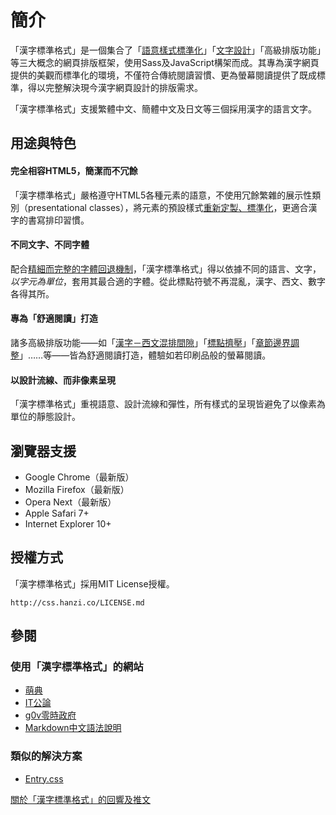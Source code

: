 
 簡介
=====
「漢字標準格式」是一個集合了「[語意樣式標準化][normalise]」「[文字設計][typography]」「高級排版功能」等三大概念的網頁排版框架，使用Sass及JavaScript構架而成。其專為漢字網頁提供的美觀而標準化的環境，不僅符合傳統閱讀習慣、更為螢幕閱讀提供了既成標準，得以完整解決現今漢字網頁設計的排版需求。

[normalise]: /manual/yangshi_biaozhunhua
[typography]: /manual/wenzisheji

「漢字標準格式」支援繁體中文、簡體中文及日文等三個採用漢字的語言文字。

 用途與特色 <!-- #featuring -->
----------
#### 完全相容HTML5，簡潔而不冗餘 <!-- #html5-ready -->
「漢字標準格式」嚴格遵守HTML5各種元素的語意，不使用冗餘繁雜的展示性類別（<span lang='en'>presentational classes</span>），將元素的預設樣式[重新定製、標準化][normalise]，更適合漢字的書寫排印習慣。

#### 不同文字、不同字體 <!-- #character-friendly -->
配合[精細而完整的字體回退機制][fallback]，「漢字標準格式」得以依據不同的語言、文字，*以字元為單位*，套用其最合適的字體。從此標點符號不再混亂，漢字、西文、數字各得其所。

[fallback]: /manual/wenzisheji#ziti_huitui_jizhi

#### 專為「舒適閱讀」打造 <!-- #readability -->
諸多高級排版功能——如「[漢字－西文混排間隙][hws]」「[標點擠壓][jiya]」「[章節邊界調整][well-knit]」……等——皆為舒適閱讀打造，體驗如若印刷品般的螢幕閱讀。

[hws]: /manual/hang_de_zucheng#hanzi-xiwen_hunpai_jianxi
[jiya]: /manual/hang_de_zucheng#biaodian_jiya
[well-knit]: /manual/zhangjie_de_bianpai#wenzhang_zhangjie_yu_neirong_de_bianjie_tiaozheng

#### 以設計流線、而非像素呈現 <!-- #non-pixel-design -->
「漢字標準格式」重視語意、設計流線和彈性，所有樣式的呈現皆避免了以像素為單位的靜態設計。

 瀏覽器支援 <!-- #browser-support -->
----------
- Google Chrome（最新版）
- Mozilla Firefox（最新版）
- Opera Next（最新版）
- Apple Safari 7+
- Internet Explorer 10+

 授權方式 <!-- #license -->
---------
「漢字標準格式」採用MIT License授權。

```
http://css.hanzi.co/LICENSE.md
```

## 參閱 <!-- #reference -->
### 使用「漢字標準格式」的網站 <!-- #used-by -->
- [萌典](https://moedict.tw/)
- [IT公論](http://itgonglun.com/)
- [g0v零時政府](http://g0v.tw/)
- [Markdown中文語法說明](http://markdown.tw/)

### 類似的解決方案 <!-- #similar-solutions -->
- [Entry.css](http://nodejs.in/Entry.css/)

<p id='tweets-about-han'><a class="twitter-timeline" href="https://twitter.com/ethantw/timelines/419245224007696385" data-widget-id="529469943549419521">關於「漢字標準格式」的回響及推文</a>
<script>!function(d,s,id){var js,fjs=d.getElementsByTagName(s)[0],p=/^http:/.test(d.location)?'http':'https';if(!d.getElementById(id)){js=d.createElement(s);js.id=id;js.src=p+"://platform.twitter.com/widgets.js";fjs.parentNode.insertBefore(js,fjs);}}(document,"script","twitter-wjs");</script>
